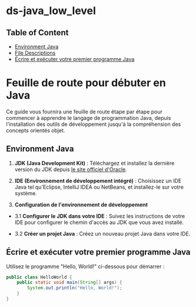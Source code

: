 # ds-java_low_level

## Table of Content
* [Environment Java](#environment)
* [File Descriptions](#file-descriptions)
* [Écrire et exécuter votre premier programme Java](#examples-of-use)
  
# Feuille de route pour débuter en Java

Ce guide vous fournira une feuille de route étape par étape pour commencer à apprendre le langage de programmation Java, depuis l'installation des outils de développement jusqu'à la compréhension des concepts orientés objet.

## Environment Java

1. **JDK (Java Development Kit)** : Téléchargez et installez la dernière version du JDK depuis [le site officiel d'Oracle](https://www.oracle.com/java/technologies/javase-jdk11-downloads.html).

2. **IDE (Environnement de développement intégré)** : Choisissez un IDE Java tel qu'Eclipse, IntelliJ IDEA ou NetBeans, et installez-le sur votre système.

3. **Configuration de l'environnement de développement**

  - 3.1 **Configurer le JDK dans votre IDE** : Suivez les instructions de votre IDE pour configurer le chemin d'accès au JDK que vous avez installé.

  - 3.2 **Créer un projet Java** : Créez un nouveau projet Java dans votre IDE.

## Écrire et exécuter votre premier programme Java

Utilisez le programme "Hello, World!" ci-dessous pour démarrer :

```java
public class HelloWorld {
    public static void main(String[] args) {
        System.out.println("Hello, World!");
    }
}
